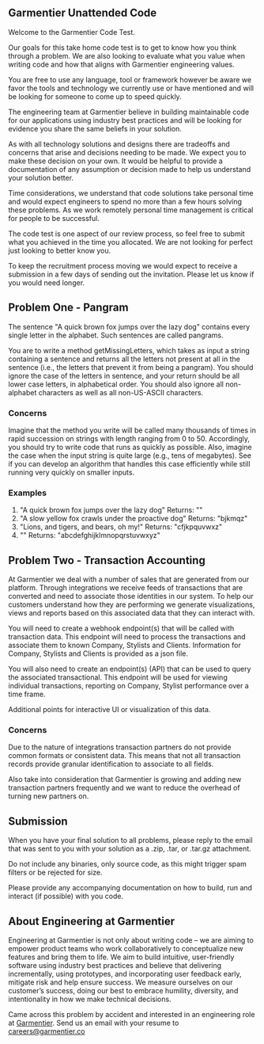 ## Garmentier Unattended Code
Welcome to the Garmentier Code Test.

Our goals for this take home code test is to get to know how you think through a problem. We are also looking to evaluate what you value when writing code and how that aligns with Garmentier engineering values.

You are free to use any language, tool or framework however be aware we favor the tools and technology we currently use or have mentioned and will be looking for someone to come up to speed quickly.

The engineering team at Garmentier believe in building maintainable code for our applications using industry best practices and will be looking for evidence you share the same beliefs in your solution.

As with all technology solutions and designs there are tradeoffs and concerns that arise and decisions needing to be made. We expect you to make these decision on your own. It would be helpful to provide a documentation of any assumption or decision made to help us understand your solution better. 

Time considerations, we understand that code solutions take personal time and would expect engineers to spend no more than a few hours solving these problems. As we work remotely personal time management is critical for people to be successful.  

The code test is one aspect of our review process, so feel free to submit what you achieved in the time you allocated. We are not looking for perfect just looking to better know you.

To keep the recruitment process moving we would expect to receive a submission in a few days of sending out the invitation. Please let us know if you would need longer.

## Problem One - Pangram
The sentence "A quick brown fox jumps over the lazy dog" contains every single letter in the alphabet. Such sentences are called pangrams. 

You are to write a method getMissingLetters, which takes as input a string containing a sentence and returns all the letters not present at all in the sentence (i.e., the letters that prevent it from being a pangram). You should ignore the case of the letters in sentence, and your return should be all lower case letters, in alphabetical order. You should also ignore all non-alphabet characters as well as all non-US-ASCII characters.

### Concerns
Imagine that the method you write will be called many thousands of times in rapid succession on strings with length ranging from 0 to 50. Accordingly, you should try to write code that runs as quickly as possible. Also, imagine the case when the input string is quite large (e.g., tens of megabytes). See if you can develop an algorithm that handles this case efficiently while still running very quickly on smaller inputs.

### Examples
1. "A quick brown fox jumps over the lazy dog"
Returns: ""
2. "A slow yellow fox crawls under the proactive dog"
Returns: "bjkmqz"
3. "Lions, and tigers, and bears, oh my!"
Returns: "cfjkpquvwxz"
4. ""
Returns: "abcdefghijklmnopqrstuvwxyz"

## Problem Two - Transaction Accounting
At Garmentier we deal with a number of sales that are generated from our platform. Through integrations we receive feeds of transactions that are converted and need to associate those identities in our system. To help our customers understand how they are performing we generate visualizations, views and reports based on this associated data that they can interact with.

You will need to create a webhook endpoint(s) that will be called with transaction data. This endpoint will need to process the transactions and associate them to known Company, Stylists and Clients. Information for Company, Stylists and Clients is provided as a json file.

You will also need to create an endpoint(s) (API) that can be used to query the associated transactional. This endpoint will be used for viewing individual transactions, reporting on Company, Stylist performance over a time frame.

Additional points for interactive UI or visualization of this data.

### Concerns
Due to the nature of integrations transaction partners do not provide common formats or consistent data. This means that not all transaction records provide granular identification to associate to all fields.

Also take into consideration that Garmentier is growing and adding new transaction partners frequently and we want to reduce the overhead of turning new partners on.

## Submission
When you have your final solution to all problems, please reply to the email that was sent to you with your solution as a .zip, .tar, or .tar.gz attachment. 

Do not include any binaries, only source code, as this might trigger spam filters or be rejected for size.

Please provide any accompanying documentation on how to build, run and interact (if possible) with you code.

## About Engineering at Garmentier
Engineering at Garmentier is not only about writing code – we are aiming to empower product teams who work collaboratively to conceptualize new features and bring them to life. We aim to build intuitive, user-friendly software using industry best practices and believe that delivering incrementally, using prototypes, and incorporating user feedback early, mitigate risk and help ensure success. We measure ourselves on our customer’s success, doing our best to embrace humility, diversity, and intentionality in how we make technical decisions.

Came across this problem by accident and interested in an engineering role at [Garmentier](http://www.garmentier.co). Send us an email with your resume to careers@garmentier.co

